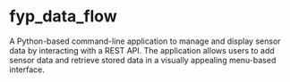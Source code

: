 # fyp_data_flow
A Python-based command-line application to manage and display sensor data by interacting with a REST API. The application allows users to add sensor data and retrieve stored data in a visually appealing menu-based interface.
